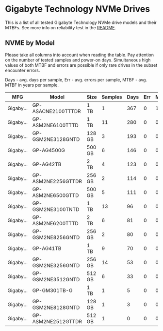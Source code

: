 Gigabyte Technology NVMe Drives
===============================

This is a list of all tested Gigabyte Technology NVMe drive models and their MTBFs. See more
info on reliability test in the [README](https://github.com/linuxhw/SMART).

NVME by Model
------------

Please take all columns into account when reading the table. Pay attention on the
number of tested samples and power-on days. Simultaneous high values of both MTBF
and errors are possible if only rare drives in the subset encounter errors.

Days - avg. days per sample,
Err  - avg. errors per sample,
MTBF - avg. MTBF in years per sample.

| MFG       | Model              | Size   | Samples | Days  | Err   | MTBF |
|-----------|--------------------|--------|---------|-------|-------|------|
| Gigaby... | GP-ASACNE2100TTTDR | 1 TB   | 1       | 367   | 0     | 1.01   |
| Gigaby... | GP-ASM2NE6100TTTD  | 1 TB   | 11      | 280   | 0     | 0.77   |
| Gigaby... | GP-GSM2NE3128GNTD  | 128 GB | 3       | 193   | 0     | 0.53   |
| Gigaby... | GP-AG4500G         | 500 GB | 6       | 146   | 0     | 0.40   |
| Gigaby... | GP-AG42TB          | 2 TB   | 4       | 123   | 0     | 0.34   |
| Gigaby... | GP-ASM2NE2256GTTDR | 256 GB | 2       | 114   | 0     | 0.31   |
| Gigaby... | GP-ASM2NE6500GTTD  | 500 GB | 5       | 111   | 0     | 0.31   |
| Gigaby... | GP-GSM2NE3100TNTD  | 1 TB   | 13      | 96    | 0     | 0.27   |
| Gigaby... | GP-ASM2NE6200TTTD  | 2 TB   | 6       | 81    | 0     | 0.22   |
| Gigaby... | GP-GSM2NE8256GNTD  | 256 GB | 2       | 80    | 0     | 0.22   |
| Gigaby... | GP-AG41TB          | 1 TB   | 9       | 70    | 0     | 0.19   |
| Gigaby... | GP-GSM2NE3256GNTD  | 256 GB | 14      | 53    | 0     | 0.15   |
| Gigaby... | GP-GSM2NE3512GNTD  | 512 GB | 6       | 33    | 0     | 0.09   |
| Gigaby... | GP-GM301TB-G       | 1 TB   | 1       | 5     | 0     | 0.01   |
| Gigaby... | GP-GSM2NE8128GNTD  | 128 GB | 1       | 3     | 0     | 0.01   |
| Gigaby... | GP-ASM2NE2512GTTDR | 512 GB | 1       | 0     | 0     | 0.00   |
